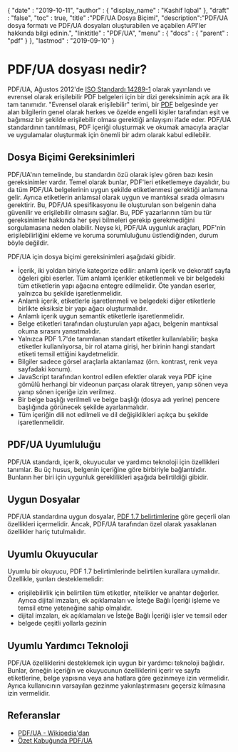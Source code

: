 {
  "date" : "2019-10-11",
  "author" : {
    "display_name" : "Kashif Iqbal"
},
  "draft" : "false",
  "toc" : true,
  "title" :"PDF/UA Dosya Biçimi",
  "description":"PDF/UA dosya formatı ve PDF/UA dosyaları oluşturabilen ve açabilen API'ler hakkında bilgi edinin.",
  "linktitle" : "PDF/UA",
  "menu" : {
    "docs" : {
      "parent" : "pdf"
}
},
  "lastmod" : "2019-09-10"
}

# PDF/UA dosyası nedir? #

PDF/UA, Ağustos 2012'de [ISO Standardı 14289-1](https://en.wikipedia.org/wiki/ISO_14289) olarak yayınlandı ve evrensel olarak erişilebilir PDF belgeleri için bir dizi gereksinimin açık ara ilk tam tanımıdır. "Evrensel olarak erişilebilir" terimi, bir [PDF](/tr/pdf/) belgesinde yer alan bilgilerin genel olarak herkes ve özelde engelli kişiler tarafından eşit ve bağımsız bir şekilde erişilebilir olması gerektiği anlayışını ifade eder. PDF/UA standardının tanıtılması, PDF içeriği oluşturmak ve okumak amacıyla araçlar ve uygulamalar oluşturmak için önemli bir adım olarak kabul edilebilir.

## Dosya Biçimi Gereksinimleri ##

PDF/UA'nın temelinde, bu standardın özü olarak işlev gören bazı kesin gereksinimler vardır. Temel olarak bunlar, PDF'leri etiketlemeye dayalıdır, bu da tüm PDF/UA belgelerinin uygun şekilde etiketlenmesi gerektiği anlamına gelir. Ayrıca etiketlerin anlamsal olarak uygun ve mantıksal sırada olmasını gerektirir. Bu, PDF/UA spesifikasyonu ile oluşturulan son belgenin daha güvenilir ve erişilebilir olmasını sağlar. Bu, PDF yazarlarının tüm bu tür gereksinimler hakkında her şeyi bilmeleri gerekip gerekmediğini sorgulamasına neden olabilir. Neyse ki, PDF/UA uygunluk araçları, PDF'nin erişilebilirliğini ekleme ve koruma sorumluluğunu üstlendiğinden, durum böyle değildir.

PDF/UA için dosya biçimi gereksinimleri aşağıdaki gibidir.

* İçerik, iki yoldan biriyle kategorize edilir: anlamlı içerik ve dekoratif sayfa öğeleri gibi eserler. Tüm anlamlı içerikler etiketlenmeli ve bir belgedeki tüm etiketlerin yapı ağacına entegre edilmelidir. Öte yandan eserler, yalnızca bu şekilde işaretlenmelidir.
* Anlamlı içerik, etiketlerle işaretlenmeli ve belgedeki diğer etiketlerle birlikte eksiksiz bir yapı ağacı oluşturmalıdır.
* Anlamlı içerik uygun semantik etiketlerle işaretlenmelidir.
* Belge etiketleri tarafından oluşturulan yapı ağacı, belgenin mantıksal okuma sırasını yansıtmalıdır.
* Yalnızca PDF 1.7'de tanımlanan standart etiketler kullanılabilir; başka etiketler kullanılıyorsa, bir rol atama girişi, her birinin hangi standart etiketi temsil ettiğini kaydetmelidir.
* Bilgiler sadece görsel araçlarla aktarılamaz (örn. kontrast, renk veya sayfadaki konum).
* JavaScript tarafından kontrol edilen efektler olarak veya PDF içine gömülü herhangi bir videonun parçası olarak titreyen, yanıp sönen veya yanıp sönen içeriğe izin verilmez.
* Bir belge başlığı verilmeli ve belge başlığı (dosya adı yerine) pencere başlığında görünecek şekilde ayarlanmalıdır.
* Tüm içeriğin dili not edilmeli ve dil değişiklikleri açıkça bu şekilde işaretlenmelidir.

## PDF/UA Uyumluluğu ##

PDF/UA standardı, içerik, okuyucular ve yardımcı teknoloji için özellikleri tanımlar. Bu üç husus, belgenin içeriğine göre birbiriyle bağlantılıdır. Bunların her biri için uygunluk gereklilikleri aşağıda belirtildiği gibidir.

## Uygun Dosyalar ##

PDF/UA standardına uygun dosyalar, [PDF 1.7 belirtimlerine](https://opensource.adobe.com/dc-acrobat-sdk-docs/standards/pdfstandards/pdf/PDF32000_2008.pdf) göre geçerli olan özellikleri içermelidir. Ancak, PDF/UA tarafından özel olarak yasaklanan özellikler hariç tutulmalıdır.

## Uyumlu Okuyucular ##

Uyumlu bir okuyucu, PDF 1.7 belirtimlerinde belirtilen kurallara uymalıdır. Özellikle, şunları desteklemelidir:

* erişilebilirlik için belirtilen tüm etiketler, nitelikler ve anahtar değerler. Ayrıca dijital imzaları, ek açıklamaları ve İsteğe Bağlı İçeriği işleme ve temsil etme yeteneğine sahip olmalıdır.
* dijital imzaları, ek açıklamaları ve İsteğe Bağlı İçeriği işler ve temsil eder
* belgede çeşitli yollarla gezinin

## Uyumlu Yardımcı Teknoloji ##

PDF/UA özelliklerini desteklemek için uygun bir yardımcı teknoloji bağlıdır. Bunlar, örneğin içeriğin ve okuyucunun özelliklerini içerir ve sayfa etiketlerine, belge yapısına veya ana hatlara göre gezinmeye izin vermelidir. Ayrıca kullanıcının varsayılan gezinme yakınlaştırmasını geçersiz kılmasına izin vermelidir.

## Referanslar ##

* [PDF/UA - Wikipedia'dan](https://en.wikipedia.org/wiki/PDF/UA)
* [Özet Kabuğunda PDF/UA](http://www.pdfa.org/publication/pdfua-in-a-nutshell/)

